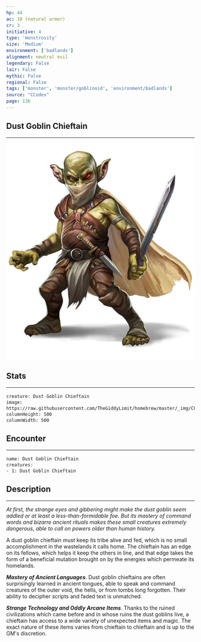 ```yaml
---
hp: 44
ac: 18 (natural armor)
cr: 3
initiative: 4
type: 'monstrosity'    
size: 'Medium'
environment: ['badlands']
alignment: neutral evil
legendary: False
lair: False
mythic: False
regional: False
tags: ['monster', 'monster/goblinoid', 'environment/badlands']
source: "CCodex"
page: 136
---
```


## Dust Goblin Chieftain
---

![|600](https://raw.githubusercontent.com/TheGiddyLimit/homebrew/master/_img/CCodex/dustgoblinchieftain.jpg)

## Stats
---

```statblock
creature: Dust Goblin Chieftain
image: https://raw.githubusercontent.com/TheGiddyLimit/homebrew/master/_img/CCodex/dustgoblinchieftain_token.png
columnHeight: 500
columnWidth: 500
```

## Encounter
---

```encounter-table
name: Dust Goblin Chieftain
creatures:
- 1: Dust Goblin Chieftain
```

## Description
---
_At first, the strange eyes and gibbering might make the dust goblin seem addled or at least a less-than-formidable foe. But its mastery of command words and bizarre ancient rituals makes these small creatures extremely dangerous, able to call on powers older than human history._

A dust goblin chieftain must keep its tribe alive and fed, which is no small accomplishment in the wastelands it calls home. The chieftain has an edge on its fellows, which helps it keep the others in line, and that edge takes the form of a beneficial mutation brought on by the energies which permeate its homelands.

**_Mastery of Ancient Languages_**. Dust goblin chieftains are often surprisingly learned in ancient tongues, able to speak and command creatures of the outer void, the hells, or from tombs long forgotten. Their ability to decipher scripts and faded text is unmatched.


**_Strange Technology and Oddly Arcane Items_**. Thanks to the ruined civilizations which came before and in whose ruins the dust goblins live, a chieftain has access to a wide variety of unexpected items and magic. The exact nature of these items varies from chieftain to chieftain and is up to the GM's discretion.






